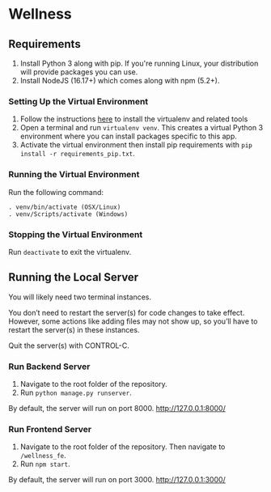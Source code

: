 # Wellness

## Requirements
1. Install Python 3 along with pip. If you're running Linux, your distribution will provide packages you can use.
2. Install NodeJS (16.17+) which comes along with npm (5.2+).



### Setting Up the Virtual Environment
1. Follow the instructions [here](http://flask.pocoo.org/docs/0.12/installation/#installation) to install the virtualenv and related tools
2. Open a terminal and run ```virtualenv venv```. This creates a virtual Python 3 environment where you can install packages specific to this app.
3. Activate the virtual environment then install pip requirements with ```pip install -r requirements_pip.txt```.

### Running the Virtual Environment
Run the following command:
```
. venv/bin/activate (OSX/Linux)
. venv/Scripts/activate (Windows)
```
### Stopping the Virtual Environment
Run ```deactivate``` to exit the virtualenv.



## Running the Local Server
You will likely need two terminal instances.

You don’t need to restart the server(s) for code changes to take effect. However, some actions like adding files may not show up, so you’ll have to restart the server(s) in these instances.

Quit the server(s) with CONTROL-C.

### Run Backend Server
1. Navigate to the root folder of the repository.
2. Run ```python manage.py runserver```.

By default, the server will run on port 8000.
http://127.0.0.1:8000/

### Run Frontend Server
1. Navigate to the root folder of the repository. Then navigate to ```/wellness_fe```.
2. Run ```npm start```.

By default, the server will run on port 3000.
http://127.0.0.1:3000/
